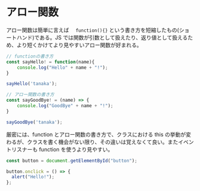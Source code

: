 # アロー関数

アロー関数は簡単に言えば　 `function(){}`
という書き方を短縮したもの(ショートハンド)である。JS では関数が引数として扱えたり、返り値として扱えるため、より短くかけてより見やすいアロー関数が好まれる。

```js
// functionの書き方
const sayHello! = function(name){
    console.log("Hello" + name + "!");
}

sayHello('tanaka');

// アロー関数の書き方
const sayGoodBye! = (name) => {
    console.log("GoodBye" + name + "!");
}

sayGoodBye('tanaka');
```

厳密には、function とアロー関数の書き方で、クラスにおける this の挙動が変わるが、クラスを書く機会がない限り、その違いは覚えなくて良い。またイベントリスナーも function を使うより見やすい。

```js
const button = document.getElementById("button");

button.onclick = () => {
  alert("Hello!");
};
```
